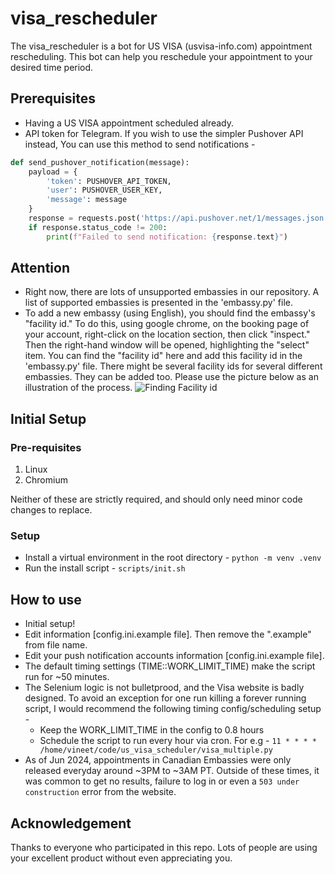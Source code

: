 # visa_rescheduler
The visa_rescheduler is a bot for US VISA (usvisa-info.com) appointment rescheduling. This bot can help you reschedule your appointment to your desired time period.

## Prerequisites
- Having a US VISA appointment scheduled already.
- API token for Telegram. If you wish to use the simpler Pushover API instead, You can use this method to send notifications - 

```python
def send_pushover_notification(message):
    payload = {
        'token': PUSHOVER_API_TOKEN,
        'user': PUSHOVER_USER_KEY,
        'message': message
    }
    response = requests.post('https://api.pushover.net/1/messages.json', data=payload)
    if response.status_code != 200:
        print(f"Failed to send notification: {response.text}")
```

## Attention
- Right now, there are lots of unsupported embassies in our repository. A list of supported embassies is presented in the 'embassy.py' file.
- To add a new embassy (using English), you should find the embassy's "facility id." To do this, using google chrome, on the booking page of your account, right-click on the location section, then click "inspect." Then the right-hand window will be opened, highlighting the "select" item. You can find the "facility id" here and add this facility id in the 'embassy.py' file. There might be several facility ids for several different embassies. They can be added too. Please use the picture below as an illustration of the process.
![Finding Facility id](https://github.com/Soroosh-N/us_visa_scheduler/blob/main/_img.png?raw=true)

## Initial Setup
### Pre-requisites
1. Linux
2. Chromium

Neither of these are strictly required, and should only need minor code changes to replace.

### Setup
- Install a virtual environment in the root directory - `python -m venv .venv`
- Run the install script - `scripts/init.sh`

## How to use
- Initial setup!
- Edit information [config.ini.example file]. Then remove the ".example" from file name.
- Edit your push notification accounts information [config.ini.example file].
- The default timing settings (TIME::WORK_LIMIT_TIME) make the script run for ~50 minutes.
- The Selenium logic is not bulletprood, and the Visa website is badly designed. To avoid an exception for one run killing a forever running script, I would recommend the following timing config/scheduling setup - 
    - Keep the WORK_LIMIT_TIME in the config to 0.8 hours
    - Schedule the script to run every hour via cron. For e.g - `11 * * * * /home/vineet/code/us_visa_scheduler/visa_multiple.py`
- As of Jun 2024, appointments in Canadian Embassies were only released everyday around ~3PM to ~3AM PT. Outside of these times, it was common to get no results, failure to log in or even a `503 under construction` error from the website.

## Acknowledgement
Thanks to everyone who participated in this repo. Lots of people are using your excellent product without even appreciating you.
